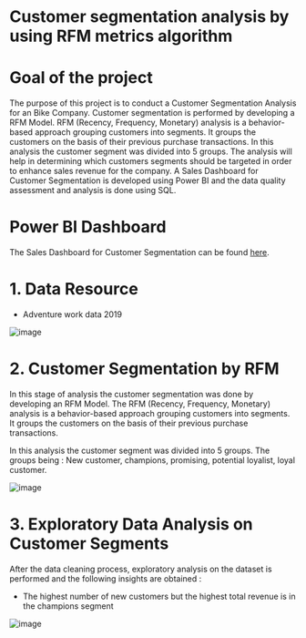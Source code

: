 # Customer segmentation analysis by using RFM metrics algorithm
# Goal of the project
The purpose of this project is to conduct a Customer Segmentation Analysis for an Bike Company. Customer segmentation is performed by developing a RFM Model. RFM (Recency, Frequency, Monetary) analysis is a behavior-based approach grouping customers into segments. It groups the customers on the basis of their previous purchase transactions. In this analysis the customer segment was divided into 5 groups. The analysis will help in determining which customers segments should be targeted in order to enhance sales revenue for the company. A Sales Dashboard for Customer Segmentation is developed using Power BI and the data quality assessment and analysis is done using SQL.
# Power BI Dashboard

The Sales Dashboard for Customer Segmentation can be found [here](https://thuybumr.github.io/Customer-segmentation-analysis/).


# 1. Data Resource
- Adventure work data 2019
  
![image](https://github.com/ThuyBumr/Customer-segmentation-analysis/assets/104961603/d55ed640-b607-4c76-81f6-87777c98288e)

# 2. Customer Segmentation by RFM
In this stage of analysis the customer segmentation was done by developing an RFM Model. The RFM (Recency, Frequency, Monetary) analysis is a behavior-based approach grouping customers into segments. It groups the customers on the basis of their previous purchase transactions.

In this analysis the customer segment was divided into 5 groups. The groups being : New customer, champions, promising, potential loyalist, loyal customer.

![image](https://github.com/ThuyBumr/Customer-segmentation-analysis/assets/104961603/323fa690-5a23-40a7-bb62-3b6b2adb0e8b)

# 3. Exploratory Data Analysis on Customer Segments
After the data cleaning process, exploratory analysis on the dataset is performed and the following insights are obtained :
- The highest number of new customers but the highest total revenue is in the champions segment
  
![image](https://github.com/ThuyBumr/Customer-segmentation-analysis/assets/104961603/d15a2777-8251-4c6c-b78b-f29fa6709d01)


